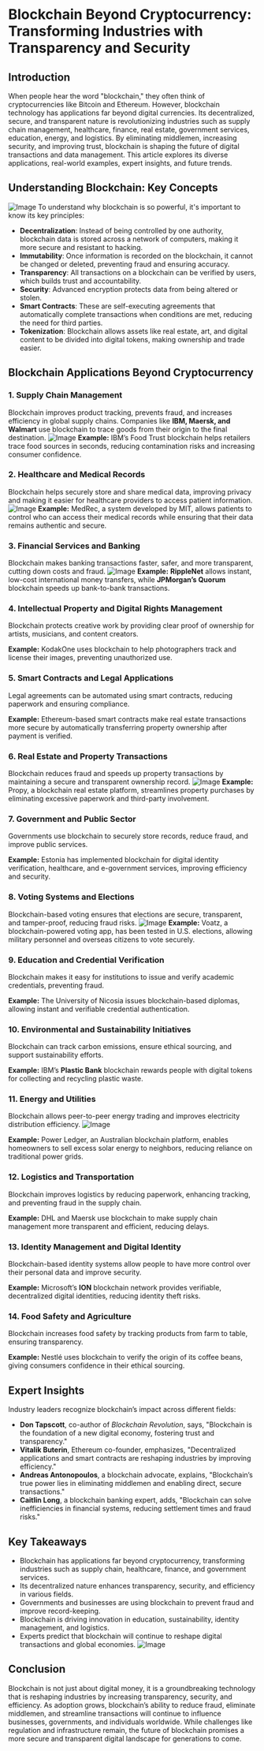 # Blockchain Beyond Cryptocurrency: Transforming Industries with Transparency and Security

## Introduction
When people hear the word "blockchain," they often think of cryptocurrencies like Bitcoin and Ethereum. However, blockchain technology has applications far beyond digital currencies. Its decentralized, secure, and transparent nature is revolutionizing industries such as supply chain management, healthcare, finance, real estate, government services, education, energy, and logistics. By eliminating middlemen, increasing security, and improving trust, blockchain is shaping the future of digital transactions and data management. This article explores its diverse applications, real-world examples, expert insights, and future trends.

## Understanding Blockchain: Key Concepts
![Image](./613f31c3157c79fd0c44c901977422b9.png) 
To understand why blockchain is so powerful, it's important to know its key principles:
- **Decentralization**: Instead of being controlled by one authority, blockchain data is stored across a network of computers, making it more secure and resistant to hacking.
- **Immutability**: Once information is recorded on the blockchain, it cannot be changed or deleted, preventing fraud and ensuring accuracy.
- **Transparency**: All transactions on a blockchain can be verified by users, which builds trust and accountability.
- **Security**: Advanced encryption protects data from being altered or stolen.
- **Smart Contracts**: These are self-executing agreements that automatically complete transactions when conditions are met, reducing the need for third parties.
- **Tokenization**: Blockchain allows assets like real estate, art, and digital content to be divided into digital tokens, making ownership and trade easier.

## Blockchain Applications Beyond Cryptocurrency

### 1. Supply Chain Management
Blockchain improves product tracking, prevents fraud, and increases efficiency in global supply chains. Companies like **IBM, Maersk, and Walmart** use blockchain to trace goods from their origin to the final destination.
![Image](./07a55a2cc06d1366b6ae55013ecec8ea.jpg) 
**Example:** IBM’s Food Trust blockchain helps retailers trace food sources in seconds, reducing contamination risks and increasing consumer confidence.

### 2. Healthcare and Medical Records
Blockchain helps securely store and share medical data, improving privacy and making it easier for healthcare providers to access patient information.
![Image](./ad7457c880ddd123fa16f84dc3ba5789.jpg) 
**Example:** MedRec, a system developed by MIT, allows patients to control who can access their medical records while ensuring that their data remains authentic and secure.

### 3. Financial Services and Banking
Blockchain makes banking transactions faster, safer, and more transparent, cutting down costs and fraud.
![Image](./9ddd7cb13e55924bb8fdfb8512f630b5.jpg) 
**Example:** **RippleNet** allows instant, low-cost international money transfers, while **JPMorgan’s Quorum** blockchain speeds up bank-to-bank transactions.

### 4. Intellectual Property and Digital Rights Management
Blockchain protects creative work by providing clear proof of ownership for artists, musicians, and content creators.

**Example:** KodakOne uses blockchain to help photographers track and license their images, preventing unauthorized use.

### 5. Smart Contracts and Legal Applications
Legal agreements can be automated using smart contracts, reducing paperwork and ensuring compliance.

**Example:** Ethereum-based smart contracts make real estate transactions more secure by automatically transferring property ownership after payment is verified.

### 6. Real Estate and Property Transactions
Blockchain reduces fraud and speeds up property transactions by maintaining a secure and transparent ownership record.
![Image](./4eb0a42dd83a67152ee3932a26382463.png) 
**Example:** Propy, a blockchain real estate platform, streamlines property purchases by eliminating excessive paperwork and third-party involvement.

### 7. Government and Public Sector
Governments use blockchain to securely store records, reduce fraud, and improve public services.

**Example:** Estonia has implemented blockchain for digital identity verification, healthcare, and e-government services, improving efficiency and security.

### 8. Voting Systems and Elections
Blockchain-based voting ensures that elections are secure, transparent, and tamper-proof, reducing fraud risks.
![Image](./f2c6c626bce9fc82e04d02f9af16449e.png) 
**Example:** Voatz, a blockchain-powered voting app, has been tested in U.S. elections, allowing military personnel and overseas citizens to vote securely.

### 9. Education and Credential Verification
Blockchain makes it easy for institutions to issue and verify academic credentials, preventing fraud.

**Example:** The University of Nicosia issues blockchain-based diplomas, allowing instant and verifiable credential authentication.

### 10. Environmental and Sustainability Initiatives
Blockchain can track carbon emissions, ensure ethical sourcing, and support sustainability efforts.

**Example:** IBM’s **Plastic Bank** blockchain rewards people with digital tokens for collecting and recycling plastic waste.

### 11. Energy and Utilities
Blockchain allows peer-to-peer energy trading and improves electricity distribution efficiency. ![Image](./2f17d1f935091084b6ffc651bceeabe5.jpg) 

**Example:** Power Ledger, an Australian blockchain platform, enables homeowners to sell excess solar energy to neighbors, reducing reliance on traditional power grids.

### 12. Logistics and Transportation
Blockchain improves logistics by reducing paperwork, enhancing tracking, and preventing fraud in the supply chain.

**Example:** DHL and Maersk use blockchain to make supply chain management more transparent and efficient, reducing delays.

### 13. Identity Management and Digital Identity
Blockchain-based identity systems allow people to have more control over their personal data and improve security.

**Example:** Microsoft’s **ION** blockchain network provides verifiable, decentralized digital identities, reducing identity theft risks.

### 14. Food Safety and Agriculture
Blockchain increases food safety by tracking products from farm to table, ensuring transparency.

**Example:** Nestlé uses blockchain to verify the origin of its coffee beans, giving consumers confidence in their ethical sourcing.

## Expert Insights
Industry leaders recognize blockchain’s impact across different fields:
- **Don Tapscott**, co-author of *Blockchain Revolution*, says, "Blockchain is the foundation of a new digital economy, fostering trust and transparency."
- **Vitalik Buterin**, Ethereum co-founder, emphasizes, "Decentralized applications and smart contracts are reshaping industries by improving efficiency."
- **Andreas Antonopoulos**, a blockchain advocate, explains, "Blockchain’s true power lies in eliminating middlemen and enabling direct, secure transactions."
- **Caitlin Long**, a blockchain banking expert, adds, "Blockchain can solve inefficiencies in financial systems, reducing settlement times and fraud risks."


## Key Takeaways
- Blockchain has applications far beyond cryptocurrency, transforming industries such as supply chain, healthcare, finance, and government services.
- Its decentralized nature enhances transparency, security, and efficiency in various fields.
- Governments and businesses are using blockchain to prevent fraud and improve record-keeping.
- Blockchain is driving innovation in education, sustainability, identity management, and logistics.
- Experts predict that blockchain will continue to reshape digital transactions and global economies.
![Image](./a98bc94a6e9ebfce1c0958882f042903.jpg) 
## Conclusion
Blockchain is not just about digital money, it is a groundbreaking technology that is reshaping industries by increasing transparency, security, and efficiency. As adoption grows, blockchain’s ability to reduce fraud, eliminate middlemen, and streamline transactions will continue to influence businesses, governments, and individuals worldwide. While challenges like regulation and infrastructure remain, the future of blockchain promises a more secure and transparent digital landscape for generations to come.